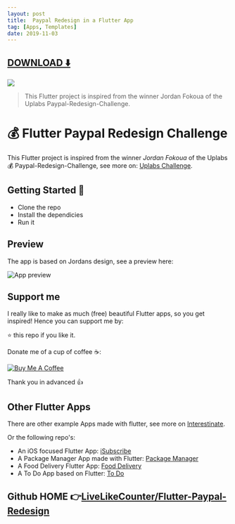 ```yaml
---
layout: post
title:  Paypal Redesign in a Flutter App
tag: [Apps, Templates]
date: 2019-11-03
---
```


 


## [DOWNLOAD ️⬇️ ](https://codeload.github.com/LiveLikeCounter/Flutter-Paypal-Redesign/zip/master) 


 
![](https://flutterawesome.com/content/images/2019/10/Flutter-Paypal-Redesign.jpg)
 
>
> This Flutter project is inspired from the winner Jordan Fokoua of the Uplabs Paypal-Redesign-Challenge.
>

 
# 💰 Flutter Paypal Redesign Challenge

This Flutter project is inspired from the winner *Jordan Fokoua* of the Uplabs 💰 Paypal-Redesign-Challenge, see more on:
[Uplabs Challenge](https://www.uplabs.com/challenges/paypal-redesign-challenge).

## Getting Started 🚀

- Clone the repo
- Install the dependicies
- Run it

## Preview

The app is based on Jordans design, see a preview here:

![App preview](https://raw.githubusercontent.com/LiveLikeCounter/Flutter-Paypal-Redesign/master/doc/AppPreview.gif)


## Support me

I really like to make as much (free) beautiful Flutter apps, so you get inspired!
Hence you can support me by:

⭐️ this repo if you like it.

Donate me of a cup of coffee ☕️:

<a href="https://www.buymeacoffee.com/bushjopie" target="_blank"><img src="https://www.buymeacoffee.com/assets/img/custom_images/orange_img.png" alt="Buy Me A Coffee" style="height: auto !important;width: auto !important;" /></a>

Thank you in advanced 👍

## Other Flutter Apps

There are other example Apps made with flutter, see more on [Interestinate](https://interestinate.com).

Or the following repo's:
- An iOS focused Flutter App: [iSubscribe](https://github.com/LiveLikeCounter/Flutter-iSubscribe)
- A Package Manager App made with Flutter: [Package Manager](https://github.com/LiveLikeCounter/Flutter-Package-Manager)
- A Food Delivery Flutter App: [Food Delivery](https://github.com/LiveLikeCounter/Flutter-Food-Delivery)
- A To Do App based on Flutter: [To Do](https://github.com/LiveLikeCounter/Flutter-Todolist)

## Github HOME 👉[LiveLikeCounter/Flutter-Paypal-Redesign](http://github.com/LiveLikeCounter/Flutter-Paypal-Redesign)
